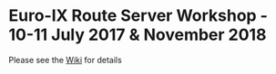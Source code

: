 # Euro-IX Route Server Workshop - 10-11 July 2017 & November 2018

Please see the [Wiki](https://github.com/euro-ix/rs-workshop-july-2017/wiki) for details
